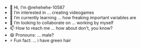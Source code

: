 - 👋 Hi, I’m @rehehehe-10587
- 👀 I’m interested in ... creating videogames
- 🌱 I’m currently learning ... how freaking important variables are
- 💞️ I’m looking to collaborate on ... working by myself
- 📫 How to reach me ... how about don't, you know?
- 😄 Pronouns: ... male?
- ⚡ Fun fact: ... i have green hair

<!---
rehehehe-10587/rehehehe-10587 is a ✨ special ✨ repository because its `README.md` (this file) appears on your GitHub profile.
You can click the Preview link to take a look at your changes.
--->
